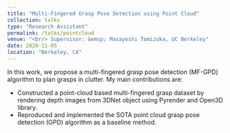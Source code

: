 ```yaml
---
title: "Multi-Fingered Grasp Pose Detection using Point Cloud"
collection: talks
type: "Research Assistant"
permalink: /talks/pointcloud
venue: "<br/> Supervisor: &emsp; Masayoshi Tomizuka, UC Berkeley"
date: 2020-11-05
location: "Berkeley, CA"
---
```

In this work, we propose a multi-fingered grasp pose detection (MF-GPD) algorithm to plan grasps in clutter. My main contributions are:

* Constructed a point-cloud based multi-fingered grasp dataset by rendering depth images from 3DNet object using Pyrender and Open3D library.
* Reproduced and implemented the SOTA point cloud grasp pose detection (GPD) algorithm as a baseline method.